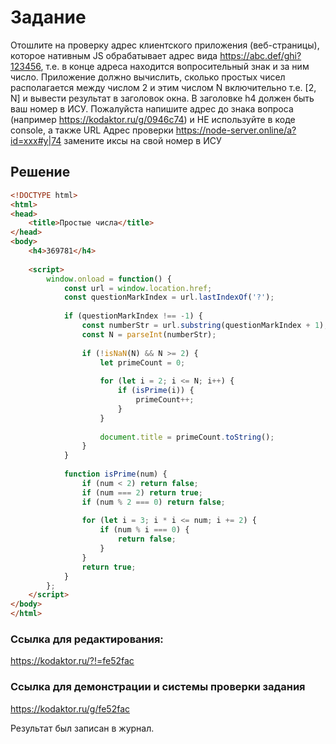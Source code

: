 # Задание

Отошлите на проверку адрес клиентского приложения (веб-страницы), которое нативным JS обрабатывает адрес вида https://abc.def/ghi?123456, т.е. в конце адреса находится вопросительный знак и за ним число. Приложение должно вычислить, сколько простых чисел располагается между числом 2 и этим числом N включительно т.е. [2, N] и вывести результат в заголовок окна. В заголовке h4 должен быть ваш номер  в ИСУ. Пожалуйста напишите адрес до знака вопроса (например https://kodaktor.ru/g/0946c74) и НЕ используйте в коде console, а также URL
Адрес проверки https://node-server.online/a?id=xxx#y|74
замените иксы на свой номер в ИСУ

## Решение



```html
<!DOCTYPE html>
<html>
<head>
    <title>Простые числа</title>
</head>
<body>
    <h4>369781</h4>
    
    <script>
        window.onload = function() {
            const url = window.location.href;
            const questionMarkIndex = url.lastIndexOf('?');
            
            if (questionMarkIndex !== -1) {
                const numberStr = url.substring(questionMarkIndex + 1);
                const N = parseInt(numberStr);
                
                if (!isNaN(N) && N >= 2) {
                    let primeCount = 0;
                    
                    for (let i = 2; i <= N; i++) {
                        if (isPrime(i)) {
                            primeCount++;
                        }
                    }
                    
                    document.title = primeCount.toString();
                }
            }
            
            function isPrime(num) {
                if (num < 2) return false;
                if (num === 2) return true;
                if (num % 2 === 0) return false;
                
                for (let i = 3; i * i <= num; i += 2) {
                    if (num % i === 0) {
                        return false;
                    }
                }
                return true;
            }
        };
    </script>
</body>
</html>
```

### Ссылка для редактирования:

https://kodaktor.ru/?!=fe52fac

### Ссылка для демонстрации и системы проверки задания

https://kodaktor.ru/g/fe52fac

Результат был записан в журнал.
